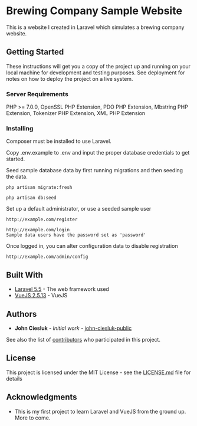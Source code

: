 # Brewing Company Sample Website

This is a website I created in Laravel which simulates a brewing company website.

## Getting Started

These instructions will get you a copy of the project up and running on your local machine for development and testing purposes. See deployment for notes on how to deploy the project on a live system.

### Server Requirements

PHP >= 7.0.0,
OpenSSL PHP Extension,
PDO PHP Extension,
Mbstring PHP Extension,
Tokenizer PHP Extension,
XML PHP Extension

### Installing

Composer must be installed to use Laravel.

Copy .env.example to .env and input the proper database credentials to get started.

Seed sample database data by first running migrations and then seeding the data.

```
php artisan migrate:fresh

php artisan db:seed
```

Set up a default administrator, or use a seeded sample user

```
http://example.com/register

http://example.com/login
Sample data users have the password set as 'password'
```

Once logged in, you can alter configuration data to disable registration

```
http://example.com/admin/config
```

## Built With

* [Laravel 5.5](https://www.laravel.com) - The web framework used
* [VueJS 2.5.13](https:/vuejs.org/) - VueJS

## Authors

* **John Ciesluk** - *Initial work* - [john-ciesluk-public](https://github.com/john-ciesluk-public)

See also the list of [contributors](https://github.com/john-ciesluk-public/brewery/contributors) who participated in this project.

## License

This project is licensed under the MIT License - see the [LICENSE.md](LICENSE.md) file for details

## Acknowledgments

* This is my first project to learn Laravel and VueJS from the ground up.  More to come.
